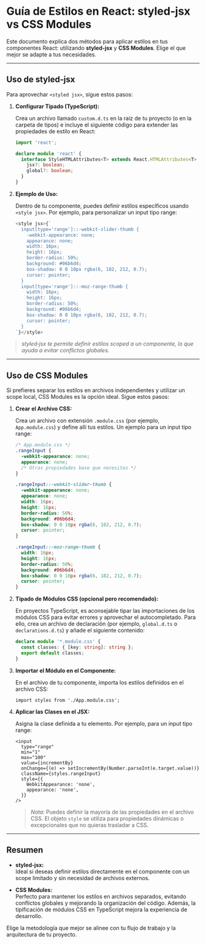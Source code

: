 # Guía de Estilos en React: styled‑jsx vs CSS Modules

Este documento explica dos métodos para aplicar estilos en tus componentes React: utilizando **styled‑jsx** y **CSS Modules**. Elige el que mejor se adapte a tus necesidades.

---

## Uso de styled‑jsx

Para aprovechar `<styled jsx>`, sigue estos pasos:

1. **Configurar Tipado (TypeScript):**

   Crea un archivo llamado `custom.d.ts` en la raíz de tu proyecto (o en la carpeta de tipos) e incluye el siguiente código para extender las propiedades de estilo en React:

   ```typescript
   import 'react';

   declare module 'react' {
     interface StyleHTMLAttributes<T> extends React.HTMLAttributes<T> {
       jsx?: boolean;
       global?: boolean;
     }
   }
   ```

2. **Ejemplo de Uso:**

   Dentro de tu componente, puedes definir estilos específicos usando `<style jsx>`. Por ejemplo, para personalizar un input tipo range:

   ```typescript
   <style jsx>{`
     input[type='range']::-webkit-slider-thumb {
       -webkit-appearance: none;
       appearance: none;
       width: 16px;
       height: 16px;
       border-radius: 50%;
       background: #06b6d4;
       box-shadow: 0 0 10px rgba(6, 182, 212, 0.7);
       cursor: pointer;
     }
     input[type='range']::-moz-range-thumb {
       width: 16px;
       height: 16px;
       border-radius: 50%;
       background: #06b6d4;
       box-shadow: 0 0 10px rgba(6, 182, 212, 0.7);
       cursor: pointer;
     }
   `}</style>
   ```

> _styled‑jsx te permite definir estilos scoped a un componente, lo que ayuda a evitar conflictos globales._

---

## Uso de CSS Modules

Si prefieres separar los estilos en archivos independientes y utilizar un scope local, CSS Modules es la opción ideal. Sigue estos pasos:

1. **Crear el Archivo CSS:**

   Crea un archivo con extensión `.module.css` (por ejemplo, `App.module.css`) y define allí tus estilos. Un ejemplo para un input tipo range:

   ```css
   /* App.module.css */
   .rangeInput {
     -webkit-appearance: none;
     appearance: none;
     /* Otras propiedades base que necesites */
   }

   .rangeInput::-webkit-slider-thumb {
     -webkit-appearance: none;
     appearance: none;
     width: 16px;
     height: 16px;
     border-radius: 50%;
     background: #06b6d4;
     box-shadow: 0 0 10px rgba(6, 182, 212, 0.7);
     cursor: pointer;
   }

   .rangeInput::-moz-range-thumb {
     width: 16px;
     height: 16px;
     border-radius: 50%;
     background: #06b6d4;
     box-shadow: 0 0 10px rgba(6, 182, 212, 0.7);
     cursor: pointer;
   }
   ```

2. **Tipado de Módulos CSS (opcional pero recomendado):**

   En proyectos TypeScript, es aconsejable tipar las importaciones de los módulos CSS para evitar errores y aprovechar el autocompletado. Para ello, crea un archivo de declaración (por ejemplo, `global.d.ts` o `declarations.d.ts`) y añade el siguiente contenido:

   ```typescript
   declare module '*.module.css' {
     const classes: { [key: string]: string };
     export default classes;
   }
   ```

3. **Importar el Módulo en el Componente:**

   En el archivo de tu componente, importa los estilos definidos en el archivo CSS:

   ```tsx
   import styles from './App.module.css';
   ```

4. **Aplicar las Clases en el JSX:**

   Asigna la clase definida a tu elemento. Por ejemplo, para un input tipo range:

   ```tsx
   <input
     type="range"
     min="1"
     max="100"
     value={incrementBy}
     onChange={(e) => setIncrementBy(Number.parseInt(e.target.value))}
     className={styles.rangeInput}
     style={{
       WebkitAppearance: 'none',
       appearance: 'none',
     }}
   />
   ```

   > _Nota:_ Puedes definir la mayoría de las propiedades en el archivo CSS. El objeto `style` se utiliza para propiedades dinámicas o excepcionales que no quieras trasladar a CSS.

---

## Resumen

- **styled‑jsx:**  
  Ideal si deseas definir estilos directamente en el componente con un scope limitado y sin necesidad de archivos externos.

- **CSS Modules:**  
  Perfecto para mantener los estilos en archivos separados, evitando conflictos globales y mejorando la organización del código. Además, la tipificación de módulos CSS en TypeScript mejora la experiencia de desarrollo.

Elige la metodología que mejor se alinee con tu flujo de trabajo y la arquitectura de tu proyecto.

